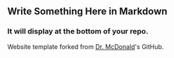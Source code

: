 ## Write Something Here in Markdown
### It will display at the bottom of your repo.
Website template forked from [Dr. McDonald](https://github.com/armcdona/website_template)'s GitHub.
